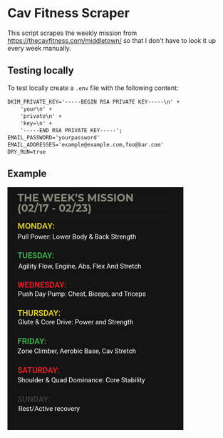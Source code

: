 # Cav Fitness Scraper

This script scrapes the weekly mission from https://thecavfitness.com/middletown/
so that I don't have to look it up every week manually.

## Testing locally

To test locally create a `.env` file with the following content:

```
DKIM_PRIVATE_KEY='-----BEGIN RSA PRIVATE KEY-----\n' +
    'your\n' +
    'private\n' +
    'key=\n' +
    '-----END RSA PRIVATE KEY-----';
EMAIL_PASSWORD='yourpassword'
EMAIL_ADDRESSES='example@example.com,foo@bar.com'
DRY_RUN=true
```

## Example

![mission image](data/mission.png)

